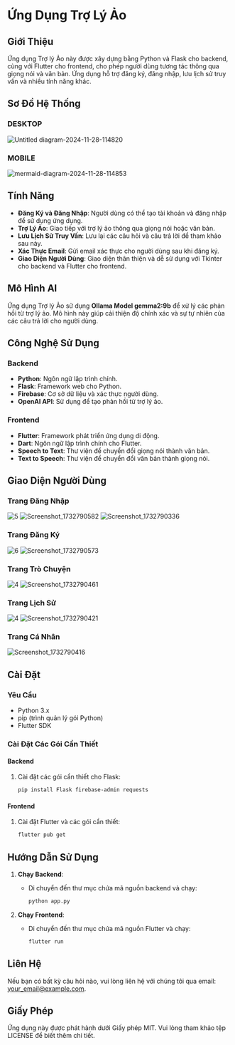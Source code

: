 # Ứng Dụng Trợ Lý Ảo


## Giới Thiệu

Ứng dụng Trợ lý Ảo này được xây dựng bằng Python và Flask cho backend, cùng với Flutter cho frontend, cho phép người dùng tương tác thông qua giọng nói và văn bản. Ứng dụng hỗ trợ đăng ký, đăng nhập, lưu lịch sử truy vấn và nhiều tính năng khác.

## Sơ Đồ Hệ Thống
### DESKTOP
![Untitled diagram-2024-11-28-114820](https://github.com/user-attachments/assets/3778306b-dbe9-4042-a00c-413b8f3c8c1c)
### MOBILE
![mermaid-diagram-2024-11-28-114853](https://github.com/user-attachments/assets/5ad6afa6-695b-4463-bcfc-1139399e575c)


## Tính Năng

- **Đăng Ký và Đăng Nhập**: Người dùng có thể tạo tài khoản và đăng nhập để sử dụng ứng dụng.
- **Trợ Lý Ảo**: Giao tiếp với trợ lý ảo thông qua giọng nói hoặc văn bản.
- **Lưu Lịch Sử Truy Vấn**: Lưu lại các câu hỏi và câu trả lời để tham khảo sau này.
- **Xác Thực Email**: Gửi email xác thực cho người dùng sau khi đăng ký.
- **Giao Diện Người Dùng**: Giao diện thân thiện và dễ sử dụng với Tkinter cho backend và Flutter cho frontend.

## Mô Hình AI

Ứng dụng Trợ lý Ảo sử dụng **Ollama Model gemma2:9b** để xử lý các phản hồi từ trợ lý ảo. Mô hình này giúp cải thiện độ chính xác và sự tự nhiên của các câu trả lời cho người dùng.

## Công Nghệ Sử Dụng

### Backend
- **Python**: Ngôn ngữ lập trình chính.
- **Flask**: Framework web cho Python.
- **Firebase**: Cơ sở dữ liệu và xác thực người dùng.
- **OpenAI API**: Sử dụng để tạo phản hồi từ trợ lý ảo.

### Frontend
- **Flutter**: Framework phát triển ứng dụng di động.
- **Dart**: Ngôn ngữ lập trình chính cho Flutter.
- **Speech to Text**: Thư viện để chuyển đổi giọng nói thành văn bản.
- **Text to Speech**: Thư viện để chuyển đổi văn bản thành giọng nói.

## Giao Diện Người Dùng

### Trang Đăng Nhập
![5](https://github.com/user-attachments/assets/7f20c280-5be3-4c3d-99e5-5e769d432775)
![Screenshot_1732790582](https://github.com/user-attachments/assets/6895aa81-d032-409c-b023-768b5fe76bcd)
![Screenshot_1732790336](https://github.com/user-attachments/assets/37415094-f312-47c4-bb95-d5b8e75d0e33)

### Trang Đăng Ký
![6](https://github.com/user-attachments/assets/86689a46-adaf-4f9b-b4e4-1d6ba869f15b)
![Screenshot_1732790573](https://github.com/user-attachments/assets/f43ef3c6-2201-4c8e-b294-22cf6d1366a6)

### Trang Trò Chuyện
![4](https://github.com/user-attachments/assets/9d9a983a-3ef2-4077-8f79-1dfa4865b116)
![Screenshot_1732790461](https://github.com/user-attachments/assets/5bd1b5e9-38bc-4c09-a29f-8d9dd63106e1)

### Trang Lịch Sử
![4](https://github.com/user-attachments/assets/c8779e81-abf9-47e1-a0fa-63248ffdb484)
![Screenshot_1732790421](https://github.com/user-attachments/assets/4c2608e4-7bf6-4d5c-bb5a-77aa7df4bb57)

### Trang Cá Nhân
![Screenshot_1732790416](https://github.com/user-attachments/assets/3bd4833e-1c27-47be-8d00-c2b1f492045f)


## Cài Đặt

### Yêu Cầu

- Python 3.x
- pip (trình quản lý gói Python)
- Flutter SDK

### Cài Đặt Các Gói Cần Thiết

#### Backend
1. Cài đặt các gói cần thiết cho Flask:
   ```bash
   pip install Flask firebase-admin requests
   ```

#### Frontend
1. Cài đặt Flutter và các gói cần thiết:
   ```bash
   flutter pub get
   ```

## Hướng Dẫn Sử Dụng

1. **Chạy Backend**:
   - Di chuyển đến thư mục chứa mã nguồn backend và chạy:
     ```bash
     python app.py
     ```

2. **Chạy Frontend**:
   - Di chuyển đến thư mục chứa mã nguồn Flutter và chạy:
     ```bash
     flutter run
     ```

## Liên Hệ

Nếu bạn có bất kỳ câu hỏi nào, vui lòng liên hệ với chúng tôi qua email: [your_email@example.com](mailto:your_email@example.com).

## Giấy Phép

Ứng dụng này được phát hành dưới Giấy phép MIT. Vui lòng tham khảo tệp LICENSE để biết thêm chi tiết.
